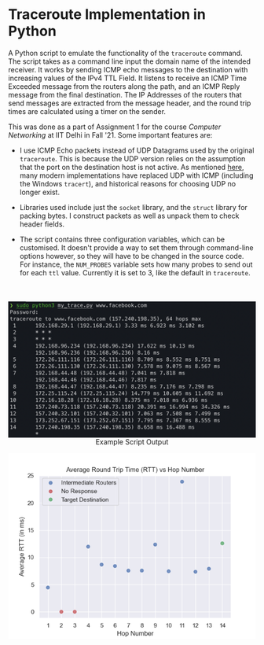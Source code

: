 # Traceroute Implementation in Python

A Python script to emulate the functionality of the `traceroute` command. The script takes as a command line input the domain name of the intended receiver. It works by sending ICMP echo messages to the destination with increasing values of the IPv4 TTL Field. It listens to receive an ICMP Time Exceeded message from the routers along the path, and an ICMP Reply message from the final destination. The IP Addresses of the routers that send messages are extracted from the message header, and the round trip times are calculated using a timer on the sender.

This was done as a part of Assignment 1 for the course *Computer Networking* at IIT Delhi in Fall '21. Some important features are:

- I use ICMP Echo packets instead of UDP Datagrams used by the original `traceroute`. This is because the UDP version relies on the assumption that the port on the destination host is not active. As mentioned [here](https://wiki.geant.org/display/public/EK/VanJacobsonTraceroute), many modern implementations have replaced UDP with ICMP (including the Windows `tracert`), and historical reasons for choosing UDP no longer exist.

- Libraries used include just the `socket` library, and the `struct` library for packing bytes. I construct packets as well as unpack them to check header fields.

- The script contains three configuration variables, which can be customised. It doesn't provide a way to set them through command-line options however, so they will have to be changed in the source code. For instance, the `NUM_PROBES` variable sets how many probes to send out for each `ttl` value. Currently it is set to 3, like the default in `traceroute`.

<span class="img_container center" style="display: block;">
    <img alt="test" src="figures/output.png" style="display:block; margin-left: auto; margin-right: auto; margin-top: 50px" title="Example Script Output" />
    <span class="img_caption" style="display: block; text-align: center;">Example Script Output</span>
</span>

![Plot of Average RTT vs Hop Number](figures/rtt_plot.png)
